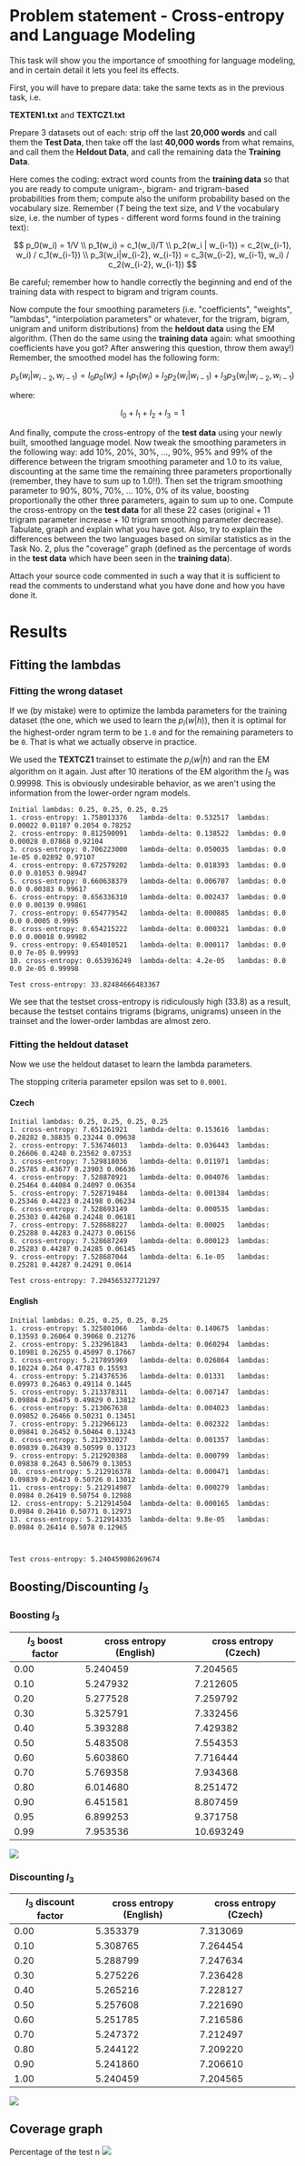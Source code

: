 # Problem statement - Cross-entropy and Language Modeling
This task will show you the importance of smoothing for language modeling, and in certain detail it lets you feel its effects.

First, you will have to prepare data: take the same texts as in the previous task, i.e.

**TEXTEN1.txt** and **TEXTCZ1.txt**

Prepare 3 datasets out of each: strip off the last **20,000 words** and call them the **Test Data**, then take off the last **40,000 words** from what remains, and call them the **Heldout Data**, and call the remaining data the **Training Data**.

Here comes the coding: extract word counts from the **training data** so that you are ready to compute unigram-, bigram- and trigram-based probabilities from them; compute also the uniform probability based on the vocabulary size. Remember ($T$ being the text size, and $V$ the vocabulary size, i.e. the number of types - different word forms found in the training text):

$$
p_0(w_i) = 1/V \\
p_1(w_i) = c_1(w_i)/T \\
p_2(w_i | w_{i-1}) = c_2(w_{i-1},  w_i) / c_1(w_{i-1}) \\
p_3(w_i|w_{i-2}, w_{i-1}) = c_3(w_{i-2}, w_{i-1}, w_i) / c_2(w_{i-2}, w_{i-1})
$$

Be careful; remember how to handle correctly the beginning and end of the training data with respect to bigram and trigram counts.

Now compute the four smoothing parameters (i.e. "coefficients", "weights", "lambdas", "interpolation parameters" or whatever, for the trigram, bigram, unigram and uniform distributions) from the **heldout data** using the EM algorithm. (Then do the same using the **training data** again: what smoothing coefficients have you got? After answering this question, throw them away!) Remember, the smoothed model has the following form:

$$p_s(w_i | w_{i-2}, w_{i-1}) = l_0 p_0(w_i) + l_1 p_1(w_i) + l_2 p_2(w_i | w_{i-1}) + l_3 p_3 (w_i | w_{i-2}, w_{i-1})$$

where:

$$ l_0 + l_1 + l_2 + l_3 = 1$$


And finally, compute the cross-entropy of the **test data** using your newly built, smoothed language model. Now tweak the smoothing parameters in the following way: add 10%, 20%, 30%, ..., 90%, 95% and 99% of the difference between the trigram smoothing parameter and 1.0 to its value, discounting at the same time the remaining three parameters proportionally (remember, they have to sum up to 1.0!!). Then set the trigram smoothing parameter to 90%, 80%, 70%, ... 10%, 0% of its value, boosting proportionally the other three parameters, again to sum up to one. Compute the cross-entropy on the **test data** for all these 22 cases (original + 11 trigram parameter increase + 10 trigram smoothing parameter decrease). Tabulate, graph and explain what you have got. Also, try to explain the differences between the two languages based on similar statistics as in the Task No. 2, plus the "coverage" graph (defined as the percentage of words in the **test data** which have been seen in the **training data**).

Attach your source code commented in such a way that it is sufficient to read the comments to understand what you have done and how you have done it.


# Results


## Fitting the lambdas

### Fitting the wrong dataset
If we (by mistake) were to optimize the lambda parameters for the training dataset (the one, which we used to learn the $p_i(w | h)$), then it is optimal for the highest-order ngram term to be `1.0` and for the remaining parameters to be `0`. That is what we actually observe in practice.

We used the **TEXTCZ1** trainset to estimate the $p_i(w | h)$ and ran the EM algorithm on it again.
Just after 10 iterations of the EM algorithm the $l_3$ was 0.99998.
This is obviously undesirable behavior, as we aren't using the information from the lower-order ngram models.

```
Initial lambdas: 0.25, 0.25, 0.25, 0.25
1. cross-entropy: 1.758013376	lambda-delta: 0.532517	lambdas: 0.00022 0.01187 0.2054 0.78252
2. cross-entropy: 0.812590091	lambda-delta: 0.138522	lambdas: 0.0 0.00028 0.07868 0.92104
3. cross-entropy: 0.706223000	lambda-delta: 0.050035	lambdas: 0.0 1e-05 0.02892 0.97107
4. cross-entropy: 0.672579202	lambda-delta: 0.018393	lambdas: 0.0 0.0 0.01053 0.98947
5. cross-entropy: 0.660638379	lambda-delta: 0.006707	lambdas: 0.0 0.0 0.00383 0.99617
6. cross-entropy: 0.656336310	lambda-delta: 0.002437	lambdas: 0.0 0.0 0.00139 0.99861
7. cross-entropy: 0.654779542	lambda-delta: 0.000885	lambdas: 0.0 0.0 0.0005 0.9995
8. cross-entropy: 0.654215222	lambda-delta: 0.000321	lambdas: 0.0 0.0 0.00018 0.99982
9. cross-entropy: 0.654010521	lambda-delta: 0.000117	lambdas: 0.0 0.0 7e-05 0.99993
10. cross-entropy: 0.653936249	lambda-delta: 4.2e-05	lambdas: 0.0 0.0 2e-05 0.99998

Test cross-entropy: 33.82484666483367
```

We see that the testset cross-entropy is ridiculously high (33.8) as a result, because the testset contains trigrams (bigrams, unigrams) unseen in the trainset and the lower-order lambdas are almost zero.


### Fitting the heldout dataset
Now we use the heldout dataset to learn the lambda parameters.

The stopping criteria parameter epsilon was set to `0.0001`.

#### Czech

```
Initial lambdas: 0.25, 0.25, 0.25, 0.25
1. cross-entropy: 7.651261921	lambda-delta: 0.153616	lambdas: 0.28282 0.38835 0.23244 0.09638
2. cross-entropy: 7.536746013	lambda-delta: 0.036443	lambdas: 0.26606 0.4248 0.23562 0.07353
3. cross-entropy: 7.529818036	lambda-delta: 0.011971	lambdas: 0.25785 0.43677 0.23903 0.06636
4. cross-entropy: 7.528870921	lambda-delta: 0.004076	lambdas: 0.25464 0.44084 0.24097 0.06354
5. cross-entropy: 7.528719484	lambda-delta: 0.001384	lambdas: 0.25346 0.44223 0.24198 0.06234
6. cross-entropy: 7.528693149	lambda-delta: 0.000535	lambdas: 0.25303 0.44268 0.24248 0.06181
7. cross-entropy: 7.528688227	lambda-delta: 0.00025	lambdas: 0.25288 0.44283 0.24273 0.06156
8. cross-entropy: 7.528687249	lambda-delta: 0.000123	lambdas: 0.25283 0.44287 0.24285 0.06145
9. cross-entropy: 7.528687044	lambda-delta: 6.1e-05	lambdas: 0.25281 0.44287 0.24291 0.0614

Test cross-entropy: 7.204565327721297
```

#### English

```
Initial lambdas: 0.25, 0.25, 0.25, 0.25
1. cross-entropy: 5.325801066	lambda-delta: 0.140675	lambdas: 0.13593 0.26064 0.39068 0.21276
2. cross-entropy: 5.232961843	lambda-delta: 0.060294	lambdas: 0.10981 0.26255 0.45097 0.17667
3. cross-entropy: 5.217895969	lambda-delta: 0.026864	lambdas: 0.10224 0.264 0.47783 0.15593
4. cross-entropy: 5.214376536	lambda-delta: 0.01331	lambdas: 0.09973 0.26463 0.49114 0.1445
5. cross-entropy: 5.213378311	lambda-delta: 0.007147	lambdas: 0.09884 0.26475 0.49829 0.13812
6. cross-entropy: 5.213067638	lambda-delta: 0.004023	lambdas: 0.09852 0.26466 0.50231 0.13451
7. cross-entropy: 5.212966123	lambda-delta: 0.002322	lambdas: 0.09841 0.26452 0.50464 0.13243
8. cross-entropy: 5.212932027	lambda-delta: 0.001357	lambdas: 0.09839 0.26439 0.50599 0.13123
9. cross-entropy: 5.212920388	lambda-delta: 0.000799	lambdas: 0.09838 0.2643 0.50679 0.13053
10. cross-entropy: 5.212916378	lambda-delta: 0.000471	lambdas: 0.09839 0.26423 0.50726 0.13012
11. cross-entropy: 5.212914987	lambda-delta: 0.000279	lambdas: 0.0984 0.26419 0.50754 0.12988
12. cross-entropy: 5.212914504	lambda-delta: 0.000165	lambdas: 0.0984 0.26416 0.50771 0.12973
13. cross-entropy: 5.212914335	lambda-delta: 9.8e-05	lambdas: 0.0984 0.26414 0.5078 0.12965



Test cross-entropy: 5.240459086269674
```


## Boosting/Discounting $l_3$


### Boosting $l_3$

|$l_3$ boost factor| cross entropy (English) | cross entropy (Czech)|
|-|-|-|
0.00|5.240459|7.204565
0.10|5.247932|7.212605
0.20|5.277528|7.259792
0.30|5.325791|7.332456
0.40|5.393288|7.429382
0.50|5.483508|7.554353
0.60|5.603860|7.716444
0.70|5.769358|7.934368
0.80|6.014680|8.251472
0.90|6.451581|8.807459
0.95|6.899253|9.371758
0.99|7.953536|10.693249

![](results/boost_experiment.png)



### Discounting $l_3$
|$l_3$ discount factor|cross entropy (English)| cross entropy (Czech)|
|-|-|-|
0.00|5.353379|7.313069
0.10|5.308765|7.264454
0.20|5.288799|7.247634
0.30|5.275226|7.236428
0.40|5.265216|7.228127
0.50|5.257608|7.221690
0.60|5.251785|7.216586
0.70|5.247372|7.212497
0.80|5.244122|7.209220
0.90|5.241860|7.206610
1.00|5.240459|7.204565

![](results/discount_experiment.png)


## Coverage graph
Percentage of the test n
![](results/coverage.png)